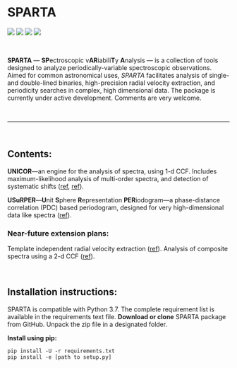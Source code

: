 # SPARTA

<p>
<a href="https://github.com/SPARTA-dev/SPARTA">
    <img src="https://img.shields.io/badge/GitHub-SPARTA--dev%2FSPARTA-blue?style=flat"></a>
<a href="https://github.com/SPARTA-dev/SPARTA/blob/master/LICENSE">
    <img src="https://img.shields.io/badge/license-MIT-blue?style=flat"></a>
<a href="https://github.com/SPARTA-dev/SPARTA">
    <img src="https://img.shields.io/badge/read-USuRPER_paper_draft-yellowgreen?style=flat"></a>
<a href="https://github.com/SPARTA-dev/SPARTA/tree/master/examples">
    <img src="https://img.shields.io/badge/tutorials-notebooks-yellowgreen?style=flat"></a>
</p>



<br />

**SPARTA** — **SP**ectroscopic v**AR**iabili**T**y **A**nalysis — is a collection of tools designed to analyze periodically-variable spectroscopic observations. Aimed for common astronomical uses, *SPARTA* facilitates analysis of single- and double-lined binaries, high-precision radial velocity extraction, and periodicity searches in complex, high dimensional data. The package is currently under active development. Comments are very welcome.

<br />

------

<br />

## Contents:

**UNICOR**—an engine for the analysis of spectra, using 1-d CCF. Includes maximum-likelihood analysis of multi-order spectra,  and detection of systematic shifts ([ref](https://ui.adsabs.harvard.edu/abs/2003MNRAS.342.1291Z/abstract), [ref](https://ui.adsabs.harvard.edu/abs/2017PASP..129f5002E/abstract)).

**USuRPER**—**U**nit **S**phere **R**epresentation **PER**iodogram—a phase-distance correlation (PDC) based periodogram, designed for very high-dimensional data like spectra ([ref](https://ui.adsabs.harvard.edu/abs/2018MNRAS.474L..86Z/abstract)).

### Near-future extension plans:

Template independent radial velocity extraction ([ref](https://ui.adsabs.harvard.edu/abs/2006MNRAS.371.1513Z/abstract)). Analysis of composite spectra using a 2-d CCF ([ref](https://ui.adsabs.harvard.edu/abs/1994ApJ...420..806Z/abstract)). 

<br />



## Installation instructions: 

SPARTA is compatible with Python 3.7. The complete requirement list is available in the requirements text file. **Download or clone** SPARTA package from GitHub. Unpack the zip file in a designated folder. 

**Install using pip:** 

```
pip install -U -r requirements.txt
pip install -e [path to setup.py]
```
